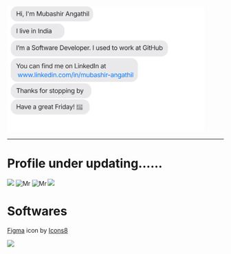 <img src="https://github.com/MubashirAngathil/typing-intro/blob/main/chat.svg" width="458"  >
<hr>
<h1>Profile under updating......</h1>

<img src="https://github-readme-streak-stats.herokuapp.com?user=MubashirAngathil&count_private=true&show_icons=true&theme=dark&date_format=M%20j%5B%2C%20Y%5D&background=000000&stroke=045E61&ring=18CABF&fire=07DDD6&currStreakNum=FFFFFF&currStreakLabel=00DDD5&border=FFFFFF&dates=0CAB31" width="410" >


<img src="https://github-readme-stats.vercel.app/api?username=MubashirAngathil&count_private=true&show_icons=true&theme=chartreuse-dark&background=000000" width="410"   align='right'>

<img  width='410' src="https://github-readme-stats.vercel.app/api/top-langs/?username=MubashirAngathil&layout=compact&theme=vision-friendly-dark" alt="Mr" />

<img  width='1000' src="https://activity-graph.herokuapp.com/graph?username=MubashirAngathil&theme=react-dark" alt="Mr" /> 

# Softwares

<a target="_blank" href="https://icons8.com/icon/8gfeOoqrHqJU/figma">Figma</a> icon by <a target="_blank" href="https://icons8.com">Icons8</a>

<img src='./Assets/coding2.gif'/>

